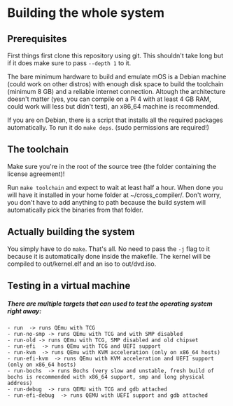 # Building the whole system

## Prerequisites
First things first clone this repository using git. This shouldn't take long but if it does make sure to pass `--depth 1` to it.

The bare minimum hardware to build and emulate mOS is a Debian machine (could work on other distros) with enough disk space to build the toolchain (minimum 8 GB) and a reliable internet connection. Altough the architecture doesn't matter (yes, you can compile on a Pi 4 with at least 4 GB RAM, could work will less but didn't test), an x86_64 machine is recommended.

If you are on Debian, there is a script that installs all the required packages automatically. To run it do `make deps`. (sudo permissions are required!)

## The toolchain
Make sure you're in the root of the source tree (the folder containing the license agreement)!

Run `make toolchain` and expect to wait at least half a hour. When done you will have it installed in your home folder at ~/cross_compiler/. Don't worry, you don't have to add anything to path because the build system will automatically pick the binaries from that folder.

## Actually building the system
You simply have to do `make`. That's all. No need to pass the `-j` flag to it because it is automatically done inside the makefile. The kernel will be compiled to out/kernel.elf and an iso to out/dvd.iso.

## Testing in a virtual machine
##### There are multiple targets that can used to test the operating system right away:
    - run  -> runs QEmu with TCG
    - run-no-smp -> runs QEmu with TCG and with SMP disabled
    - run-old -> runs QEmu with TCG, SMP disabled and old chipset
    - run-efi  -> runs QEmu with TCG and UEFI support
    - run-kvm  -> runs QEmu with KVM acceleration (only on x86_64 hosts)
    - run-efi-kvm  -> runs QEmu with KVM acceleration and UEFI support (only on x86_64 hosts)
    - run-bochs  -> runs Bochs (very slow and unstable, fresh build of bochs is recommended with x86_64 support, smp and long physical address)
    - run-debug  -> runs QEMU with TCG and gdb attached
    - run-efi-debug  -> runs QEMU with UEFI support and gdb attached